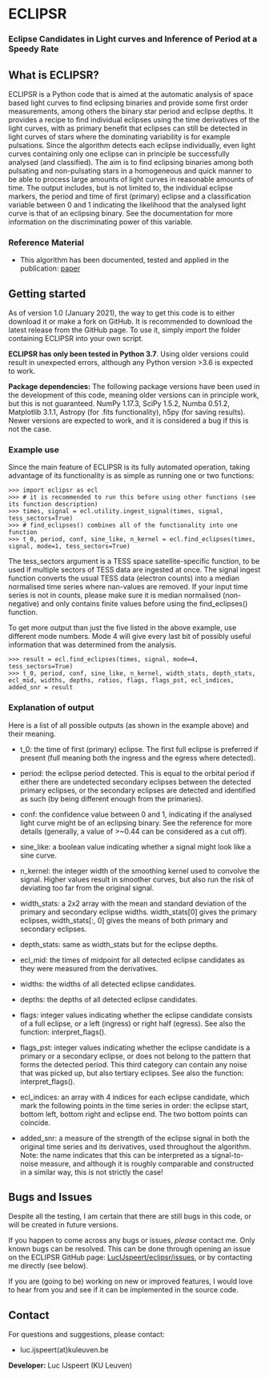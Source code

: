 # ECLIPSR
### Eclipse Candidates in Light curves and Inference of Period at a Speedy Rate


## What is ECLIPSR?
ECLIPSR is a Python code that is aimed at the automatic analysis of space based light curves to find eclipsing binaries and provide some first order measurements, among others the binary star period and eclipse depths. It provides a recipe to find individual eclipses using the time derivatives of the light curves, with as primary benefit that eclipses can still be detected in light curves of stars where the dominating variability is for example pulsations. Since the algorithm detects each eclipse individually, even light curves containing only one eclipse can in principle be successfully analysed (and classified). 
The aim is to find eclipsing binaries among both pulsating and non-pulsating stars in a homogeneous and quick manner to be able to process large amounts of light curves in reasonable amounts of time. The output includes, but is not limited to, the individual eclipse markers, the period and time of first (primary) eclipse and a classification variable between 0 and 1 indicating the likelihood that the analysed light curve is that of an eclipsing binary. See the documentation for more information on the discriminating power of this variable.


### Reference Material

* This algorithm has been documented, tested and applied in the publication: [paper](https://webpage.com/something/123456789/8044)


## Getting started
As of version 1.0 (January 2021), the way to get this code is to either download it or make a fork on GitHub. It is recommended to download the latest release from the GitHub page. To use it, simply import the folder containing ECLIPSR into your own script.

**ECLIPSR has only been tested in Python 3.7**. 
Using older versions could result in unexpected errors, although any Python version >3.6 is expected to work.

**Package dependencies:** The following package versions have been used in the development of this code, meaning older versions can in principle work, but this is not guaranteed. NumPy 1.17.3, SciPy 1.5.2, Numba 0.51.2, Matplotlib 3.1.1, Astropy (for .fits functionality), h5py (for saving results). Newer versions are expected to work, and it is considered a bug if this is not the case.

### Example use

Since the main feature of ECLIPSR is its fully automated operation, taking advantage of its functionality is as simple as running one or two functions:

	>>> import eclipsr as ecl
	>>> # it is recommended to run this before using other functions (see its function description)
	>>> times, signal = ecl.utility.ingest_signal(times, signal, tess_sectors=True)
	>>> # find_eclipses() combines all of the functionality into one function
	>>> t_0, period, conf, sine_like, n_kernel = ecl.find_eclipses(times, signal, mode=1, tess_sectors=True)

The tess_sectors argument is a TESS space satellite-specific function, to be used if multiple sectors of TESS data are ingested at once. 
The signal ingest function converts the usual TESS data (electron counts) into a median normalised time series where nan-values are removed. If your input time series is not in counts, please make sure it is median normalised (non-negative) and only contains finite values before using the find\_eclipses() function.

To get more output than just the five listed in the above example, use different mode numbers. Mode 4 will give every last bit of possibly useful information that was determined from the analysis.

	>>> result = ecl.find_eclipses(times, signal, mode=4, tess_sectors=True)
	>>> t_0, period, conf, sine_like, n_kernel, width_stats, depth_stats, ecl_mid, widths, depths, ratios, flags, flags_pst, ecl_indices, added_snr = result

### Explanation of output

Here is a list of all possible outputs (as shown in the example above) and their meaning.

* t_0: the time of first (primary) eclipse. The first full eclipse is preferred if present (full meaning both the ingress and the egress where detected).

* period: the eclipse period detected. This is equal to the orbital period if either there are undetected secondary eclipses between the detected primary eclipses, or the secondary eclipses are detected and identified as such (by being different enough from the primaries).

* conf: the confidence value between 0 and 1, indicating if the analysed light curve might be of an eclipsing binary. See the reference for more details (generally, a value of >~0.44 can be considered as a cut off).

* sine_like: a boolean value indicating whether a signal might look like a sine curve. 

* n_kernel: the integer width of the smoothing kernel used to convolve the signal. Higher values result in smoother curves, but also run the risk of deviating too far from the original signal.

* width_stats: a 2x2 array with the mean and standard deviation of the primary and secondary eclipse widths. width_stats[0] gives the primary eclipses, width_stats[:, 0] gives the means of both primary and secondary eclipses.

* depth_stats: same as width_stats but for the eclipse depths.

* ecl_mid: the times of midpoint for all detected eclipse candidates as they were measured from the derivatives.

* widths: the widths of all detected eclipse candidates.

* depths: the depths of all detected eclipse candidates.

* flags: integer values indicating whether the eclipse candidate consists of a full eclipse, or a left (ingress) or right half (egress). See also the function: interpret_flags().

* flags_pst: integer values indicating whether the eclipse candidate is a primary or a secondary eclipse, or does not belong to the pattern that forms the detected period. This third category can contain any noise that was picked up, but also tertiary eclipses. See also the function: interpret_flags().

* ecl_indices: an array with 4 indices for each eclipse candidate, which mark the following points in the time series in order: the eclipse start, bottom left, bottom right and eclipse end. The two bottom points can coincide.

* added_snr: a measure of the strength of the eclipse signal in both the original time series and its derivatives, used throughout the algorithm. Note: the name indicates that this can be interpreted as a signal-to-noise measure, and although it is roughly comparable and constructed in a similar way, this is not strictly the case!


## Bugs and Issues

Despite all the testing, I am certain that there are still bugs in this code, or will be created in future versions. 

If you happen to come across any bugs or issues, *please* contact me. Only known bugs can be resolved.
This can be done through opening an issue on the ECLIPSR GitHub page: [LucIJspeert/eclipsr/issues](https://github.com/LucIJspeert/eclipsr/issues), or by contacting me directly (see below).

If you are (going to be) working on new or improved features, I would love to hear from you and see if it can be implemented in the source code.


## Contact

For questions and suggestions, please contact:

* luc.ijspeert(at)kuleuven.be

**Developer:** Luc IJspeert (KU Leuven)
